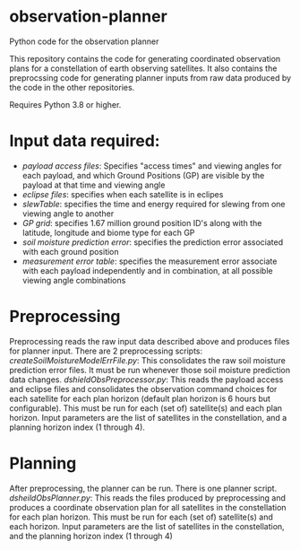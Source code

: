 # observation-planner
Python code for the observation planner

This repository contains the code for generating coordinated observation plans for a constellation of earth observing satellites. It also contains the preprocssing code for generating planner inputs from raw data produced by the code in the other repositories.

Requires Python 3.8 or higher.

# Input data required:
* _payload access files_: Specifies "access times" and viewing angles for each payload, and which Ground Positions (GP) are visible by the payload at that time and viewing angle
* _eclipse files_: specifies when each satellite is in eclipes
* _slewTable_: specifies the time and energy required for slewing from one viewing angle to another
* _GP grid_: specifies 1.67 million ground position ID's along with the latitude, longitude and biome type for each GP
* _soil moisture prediction error_: specifies the prediction error associated with each ground position
* _measurement error table_: specifies the measurement error associate with each payload independently and in combination, at all possible viewing angle combinations

# Preprocessing
Preprocessing reads the raw input data described above and produces files for planner input. 
There are 2 preprocessing scripts:
_createSoilMoistureModelErrFile.py_: This consolidates the raw soil moisture prediction error files. It must be run whenever those soil moisture prediction data changes.
_dshieldObsPreprocessor.py_: This reads the payload access and eclipse files and consolidates the observation command choices for each satellite for each plan horizon (default plan horizon is 6 hours but configurable). This must be run for each (set of) satellite(s) and each plan horizon. Input parameters are the list of satellites in the constellation, and a planning horizon index (1 through 4). 

# Planning
After preprocessing, the planner can be run. There is one planner script.
_dsheildObsPlanner.py_: This reads the files produced by preprocessing and produces a coordinate observation plan for all satellites in the constellation for each plan horizon. This must be run for each (set of) satellite(s) and each horizon. Input parameters are the list of satellites in the constellation, and the planning horizon index (1 through 4)
